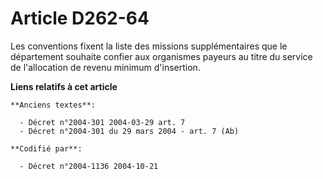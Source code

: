 # Article D262-64

Les conventions fixent la liste des missions supplémentaires que le département souhaite confier aux organismes payeurs au
titre du service de l'allocation de revenu minimum d'insertion.

**Liens relatifs à cet article**

	**Anciens textes**:

	  - Décret n°2004-301 2004-03-29 art. 7
	  - Décret n°2004-301 du 29 mars 2004 - art. 7 (Ab)

	**Codifié par**:

	  - Décret n°2004-1136 2004-10-21
